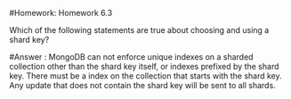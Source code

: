 #Homework: Homework 6.3

Which of the following statements are true about choosing and using a shard key?

#Answer :
MongoDB can not enforce unique indexes on a sharded collection other than the shard key itself, or indexes prefixed by the shard key.
There must be a index on the collection that starts with the shard key.
Any update that does not contain the shard key will be sent to all shards.
